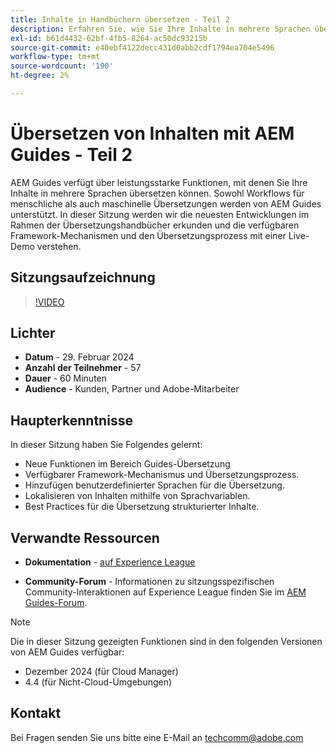 ```yaml
---
title: Inhalte in Handbüchern übersetzen - Teil 2
description: Erfahren Sie, wie Sie Ihre Inhalte in mehrere Sprachen übersetzen können.
exl-id: b61d4432-62bf-4fb5-8264-ac50dc93215b
source-git-commit: e40ebf4122decc431d0abb2cdf1794ea704e5496
workflow-type: tm+mt
source-wordcount: '190'
ht-degree: 2%

---
```


# Übersetzen von Inhalten mit AEM Guides - Teil 2

AEM Guides verfügt über leistungsstarke Funktionen, mit denen Sie Ihre Inhalte in mehrere Sprachen übersetzen können. Sowohl Workflows für menschliche als auch maschinelle Übersetzungen werden von AEM Guides unterstützt. In dieser Sitzung werden wir die neuesten Entwicklungen im Rahmen der Übersetzungshandbücher erkunden und die verfügbaren Framework-Mechanismen und den Übersetzungsprozess mit einer Live-Demo verstehen.


## Sitzungsaufzeichnung

>[!VIDEO](https://video.tv.adobe.com/v/3427661/languagevariables-nativepdf-translation)

## Lichter

- **Datum** - 29. Februar 2024
- **Anzahl der Teilnehmer** - 57
- **Dauer** - 60 Minuten
- **Audience** - Kunden, Partner und Adobe-Mitarbeiter

## Haupterkenntnisse

In dieser Sitzung haben Sie Folgendes gelernt:
- Neue Funktionen im Bereich Guides-Übersetzung
- Verfügbarer Framework-Mechanismus und Übersetzungsprozess.
- Hinzufügen benutzerdefinierter Sprachen für die Übersetzung.
- Lokalisieren von Inhalten mithilfe von Sprachvariablen.
- Best Practices für die Übersetzung strukturierter Inhalte.


## Verwandte Ressourcen

- **Dokumentation** - [auf Experience League](https://experienceleague.adobe.com/docs/experience-manager-guides/using/user-guide/translate-content/translation.html?lang=de)

- **Community-Forum** - Informationen zu sitzungsspezifischen Community-Interaktionen auf Experience League finden Sie im [AEM Guides-Forum](https://experienceleaguecommunities.adobe.com/t5/experience-manager-guides/bd-p/xml-documentation-discussions?profile.language=de).


>[!NOTE]
>
> Die in dieser Sitzung gezeigten Funktionen sind in den folgenden Versionen von AEM Guides verfügbar:
> - Dezember 2024 (für Cloud Manager)
> - 4.4 (für Nicht-Cloud-Umgebungen)



## Kontakt

Bei Fragen senden Sie uns bitte eine E-Mail an <techcomm@adobe.com>
